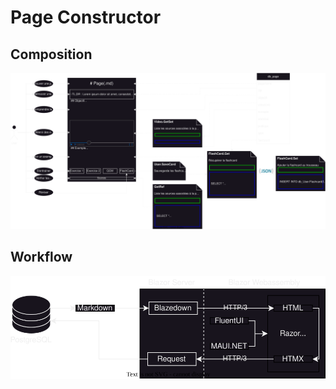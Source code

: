 # Page Constructor
## Composition
![constructionPage](../../Drawings/dataCraft_Page_Composition.svg)

## Workflow
![stackWorkflow](../../Drawings/dataCraft_Stack_Interraction.svg)